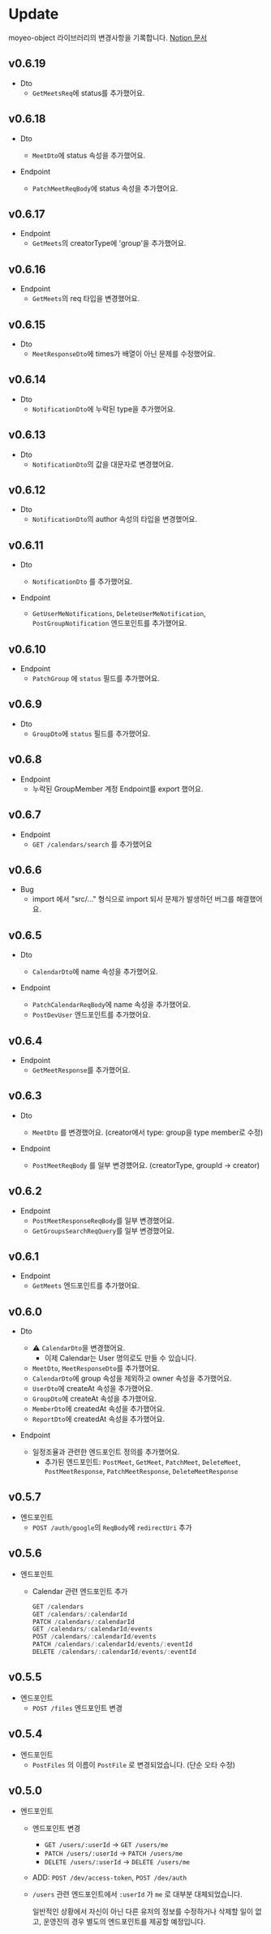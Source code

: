 # Update

moyeo-object 라이브러리의 변경사항을 기록합니다. [Notion 문서](https://www.notion.so/32aed8bf42344d698e7430326b3037ad)

## v0.6.19

-   Dto
    -   `GetMeetsReq`에 status를 추가했어요.

## v0.6.18

-   Dto

    -   `MeetDto`에 status 속성을 추가했어요.

-   Endpoint
    -   `PatchMeetReqBody`에 status 속성을 추가했어요.

## v0.6.17

-   Endpoint
    -   `GetMeets`의 creatorType에 'group'을 추가했어요.

## v0.6.16

-   Endpoint
    -   `GetMeets`의 req 타입을 변경했어요.

## v0.6.15

-   Dto
    -   `MeetResponseDto`에 times가 배열이 아닌 문제를 수정했어요.

## v0.6.14

-   Dto
    -   `NotificationDto`에 누락된 type을 추가했어요.

## v0.6.13

-   Dto
    -   `NotificationDto`의 값을 대문자로 변경했어요.

## v0.6.12

-   Dto
    -   `NotificationDto`의 author 속성의 타입을 변경했어요.

## v0.6.11

-   Dto

    -   `NotificationDto` 를 추가했어요.

-   Endpoint
    -   `GetUserMeNotifications`, `DeleteUserMeNotification`, `PostGroupNotification` 엔드포인트를 추가했어요.

## v0.6.10

-   Endpoint
    -   `PatchGroup` 에 `status` 필드를 추가했어요.

## v0.6.9

-   Dto
    -   `GroupDto`에 `status` 필드를 추가했어요.

## v0.6.8

-   Endpoint
    -   누락된 GroupMember 계정 Endpoint를 export 했어요.

## v0.6.7

-   Endpoint
    -   `GET /calendars/search` 를 추가했어요

## v0.6.6

-   Bug
    -   import 에서 "src/..." 형식으로 import 되서 문제가 발생하던 버그를 해결했어요.

## v0.6.5

-   Dto

    -   `CalendarDto`에 name 속성을 추가했어요.

-   Endpoint
    -   `PatchCalendarReqBody`에 name 속성을 추가했어요.
    -   `PostDevUser` 엔드포인트를 추가했어요.

## v0.6.4

-   Endpoint
    -   `GetMeetResponse`를 추가했어요.

## v0.6.3

-   Dto

    -   `MeetDto` 를 변경했어요. (creator에서 type: group을 type member로 수정)

-   Endpoint

    -   `PostMeetReqBody` 를 일부 변경헀어요. (creatorType, groupId -> creator)

## v0.6.2

-   Endpoint
    -   `PostMeetResponseReqBody`를 일부 변경했어요.
    -   `GetGroupsSearchReqQuery`를 일부 변경했어요.

## v0.6.1

-   Endpoint
    -   `GetMeets` 엔드포인트를 추가했어요.

## v0.6.0

-   Dto

    -   ⚠️ `CalendarDto`을 변경했어요.
        -   이제 Calendar는 User 명의로도 만들 수 있습니다.
    -   `MeetDto`, `MeetResponseDto`를 추가했어요.
    -   `CalendarDto`에 group 속성을 제외하고 owner 속성을 추가했어요.
    -   `UserDto`에 createAt 속성을 추가했어요.
    -   `GroupDto`에 createAt 속성을 추가했어요.
    -   `MemberDto`에 createdAt 속성을 추가했어요.
    -   `ReportDto`에 createdAt 속성을 추가했어요.

-   Endpoint
    -   일정조율과 관련한 엔드포인트 정의를 추가했어요.
        -   추가된 엔드포인트: `PostMeet`, `GetMeet`, `PatchMeet`, `DeleteMeet`, `PostMeetResponse`, `PatchMeetResponse`, `DeleteMeetResponse`

## v0.5.7

-   엔드포인트
    -   `POST /auth/google`의 `ReqBody`에 `redirectUri` 추가

## v0.5.6

-   엔드포인트

    -   Calendar 관련 엔드포인트 추가

        ```typescript
        GET /calendars
        GET /calendars/:calendarId
        PATCH /calendars/:calendarId
        GET /calendars/:calendarId/events
        POST /calendars/:calendarId/events
        PATCH /calendars/:calendarId/events/:eventId
        DELETE /calendars/:calendarId/events/:eventId
        ```

## v0.5.5

-   엔드포인트
    -   `POST /files` 엔드포인트 변경

## v0.5.4

-   엔드포인트
    -   `PostFiles` 의 이름이 `PostFile` 로 변경되었습니다. (단순 오타 수정)

## v0.5.0

-   엔드포인트

    -   엔드포인트 변경

        -   `GET /users/:userId` → `GET /users/me`
        -   `PATCH /users/:userId` → `PATCH /users/me`
        -   `DELETE /users/:userId` → `DELETE /users/me`

    -   ADD: `POST /dev/access-token`, `POST /dev/auth`

    -   `/users` 관련 엔드포인트에서 `:userId` 가 `me` 로 대부분 대체되었습니다.

        일반적인 상황에서 자신이 아닌 다른 유저의 정보를 수정하거나 삭제할 일이 없고, 운영진의 경우 별도의 엔드포인트를 제공할 예정입니다.

